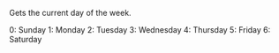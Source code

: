 Gets the current day of the week.

0: Sunday
1: Monday
2: Tuesday
3: Wednesday
4: Thursday
5: Friday
6: Saturday